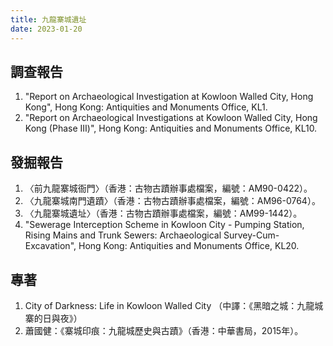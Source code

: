 ```yaml
---
title: 九龍寨城遺址
date: 2023-01-20
---
```

<adsense></adsense>

## 調查報告
1. "Report on Archaeological Investigation at Kowloon Walled City, Hong Kong", Hong Kong: Antiquities and Monuments Office, KL1.
2. "Report on Archaeological Investigations at Kowloon Walled City, Hong Kong (Phase Ⅲ)", Hong Kong: Antiquities and Monuments Office, KL10.
## 發掘報告
1. 〈前九龍寨城衙門〉（香港：古物古蹟辦事處檔案，編號：AM90-0422）。
2. 〈九龍寨城南門遺蹟〉（香港：古物古蹟辦事處檔案，編號：AM96-0764）。
3. 〈九龍寨城遺址〉（香港：古物古蹟辦事處檔案，編號：AM99-1442）。
4. "Sewerage Interception Scheme in Kowloon City - Pumping Station, Rising Mains and Trunk Sewers: Archaeological Survey-Cum-Excavation", Hong Kong: Antiquities and Monuments Office, KL20.
## 專著
1. City of Darkness: Life in Kowloon Walled City （中譯：《黑暗之城：九龍城寨的日與夜》）
2. 蕭國健：《寨城印痕：九龍城歷史與古蹟》（香港：中華書局，2015年）。